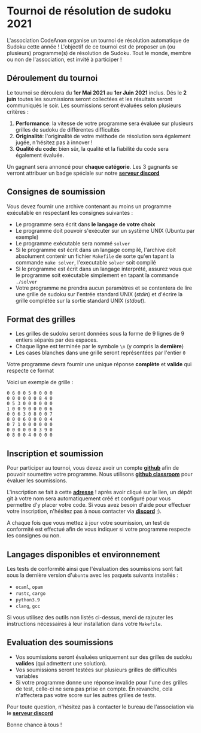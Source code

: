# Tournoi de résolution de sudoku 2021

L'association CodeAnon organise un tournoi de résolution automatique de Sudoku cette année ! L'objectif de ce tournoi est de proposer un (ou plusieurs) programme(s) de résolution de Sudoku.
Tout le monde, membre ou non de l'association, est invité à participer !

## Déroulement du tournoi

Le tournoi se déroulera du **1er Mai 2021** au **1er Juin 2021** inclus. Dés le **2 juin** toutes les soumissions seront collectées et les résultats seront communiqués le soir. Les soumissions seront évaluées selon plusieurs critères :

1. **Performance**: la vitesse de votre programme sera évaluée sur plusieurs grilles de sudoku de différentes difficultés
2. **Originalité**: l'originalité de votre méthode de résolution sera également jugée, n'hésitez pas à innover !
3. **Qualité du code**: bien sûr, la qualité et la fiabilité du code sera également évaluée.

Un gagnant sera annoncé pour **chaque catégorie**. Les 3 gagnants se verront attribuer un badge spéciale sur notre **[serveur discord](https://codeanon.org/discord/)**


## Consignes de soumission

Vous devez fournir une archive contenant au moins un programme exécutable en respectant les consignes suivantes :
+ Le programme sera écrit dans **le langage de votre choix**
+ Le programme doit pouvoir s'exécuter sur un système UNIX (Ubuntu par exemple)
+ Le programme exécutable sera nommé `solver`
+ Si le programme est écrit dans un langage compilé, l'archive doit absolument contenir un fichier `Makefile` de sorte qu'en tapant la commande `make solver`, l'executable `solver` soit compilé
+ Si le programme est écrit dans un langage interprété, assurez vous que le programme soit exécutable simplement en tapant la commande `./solver`
+ Votre programme ne prendra aucun paramètres et se contentera de lire une grille de sudoku sur l'entrée standard UNIX (*stdin*) et d'écrire la grille complétée sur la sortie standard UNIX (*stdout*).

## Format des grilles

+ Les grilles de sudoku seront données sous la forme de 9 lignes de 9 entiers séparés par des espaces.
+ Chaque ligne est terminée par le symbole `\n` (y compris la **dernière**)
+ Les cases blanches dans une grille seront représentées par l'entier `0`

Votre programme devra fournir une unique réponse **complète** et **valide** qui respecte ce format

Voici un exemple de grille :

```
0 6 0 0 5 0 0 0 0
0 0 0 0 0 0 8 4 0
0 5 3 0 0 0 0 0 0
1 0 0 9 0 0 0 0 6
0 0 6 3 0 8 0 0 7
8 0 0 6 0 0 0 0 4
0 7 1 0 0 0 0 0 0
0 0 0 0 0 0 3 9 0
0 8 0 0 4 0 0 0 0
```

## Inscription et soumission

Pour participer au tournoi, vous devez avoir un compte **[github](https://github.com)** afin de pouvoir soumettre votre programme. Nous utilisons [**github classroom**](https://classroom.github.com) pour évaluer les soumissions.

L'inscription se fait à cette [**adresse**](https://classroom.github.com/a/4BaLyANK) ! après avoir cliqué sur le lien, un dépôt git à votre nom sera automatiquement créé et configuré pour vous permettre d'y placer votre code. Si vous avez besoin d'aide pour effectuer votre inscription, n'hésitez pas à nous contacter via [**discord**](https://codeanon.org/discord) ;).

A chaque fois que vous mettez à jour votre soumission, un test de conformité est effectué afin de vous indiquer si votre programme respecte les consignes ou non.

## Langages disponibles et environnement

Les tests de conformité ainsi que l'évaluation des soumissions sont fait sous la dernière version d'`ubuntu` avec les paquets suivants installés :

+ `ocaml`, `opam`
+ `rustc`, `cargo`
+ `python3.9`
+ `clang`, `gcc`

Si vous utilisez des outils non listés ci-dessus, merci de rajouter les instructions nécessaires à leur installation dans votre `Makefile`.

## Evaluation des soumissions

+ Vos soumissions seront évaluées uniquement sur des grilles de sudoku **valides** (qui admettent une solution).
+ Vos soumissions seront testées sur plusieurs grilles de difficultés variables
+ Si votre programme donne une réponse invalide pour l'une des grilles de test, celle-ci ne sera pas prise en compte. En revanche, cela n'affectera pas votre score sur les autres grilles de tests.


Pour toute question, n'hésitez pas à contacter le bureau de l'association via le **[serveur discord](https://codeanon.org/discord)**

Bonne chance à tous !
